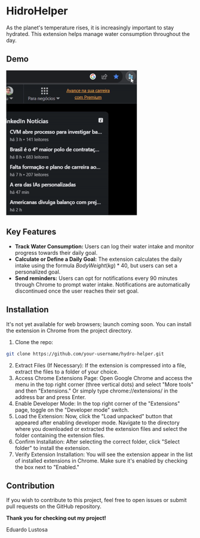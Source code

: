 
# HidroHelper

As the planet's temperature rises, it is increasingly important to stay hydrated. This extension helps manage water consumption throughout the day.

## Demo

<img src="demo/hydro-helper.gif" alt="Video Demo" style="width: 350px;">

## Key Features

- **Track Water Consumption:** Users can log their water intake and monitor progress towards their daily goal.
- **Calculate or Define a Daily Goal:** The extension calculates the daily intake using the formula $BodyWeight(kg) * 40$, but users can set a personalized goal.
- **Send reminders:** Users can opt for notifications every 90 minutes through Chrome to prompt water intake. Notifications are automatically discontinued once the user reaches their set goal.

## Installation

It's not yet available for web browsers; launch coming soon. You can install the extension in Chrome from the project directory.

1. Clone the repo:

``` bash
git clone https://github.com/your-username/hydro-helper.git
```

2. Extract Files (If Necessary): If the extension is compressed into a file, extract the files to a folder of your choice.
3. Access Chrome Extensions Page: Open Google Chrome and access the menu in the top right corner (three vertical dots) and select "More tools" and then "Extensions." Or simply type chrome://extensions/ in the address bar and press Enter.
4. Enable Developer Mode: In the top right corner of the "Extensions" page, toggle on the "Developer mode" switch.
5. Load the Extension: Now, click the "Load unpacked" button that appeared after enabling developer mode. Navigate to the directory where you downloaded or extracted the extension files and select the folder containing the extension files.
6. Confirm Installation: After selecting the correct folder, click "Select folder" to install the extension.
7. Verify Extension Installation: You will see the extension appear in the list of installed extensions in Chrome. Make sure it's enabled by checking the box next to "Enabled."

## Contribution

If you wish to contribute to this project, feel free to open issues or submit pull requests on the GitHub repository.

**Thank you for checking out my project!**

Eduardo Lustosa
